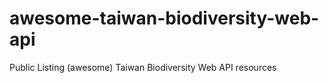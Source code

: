 # awesome-taiwan-biodiversity-web-api
Public Listing (awesome) Taiwan Biodiversity Web API resources
